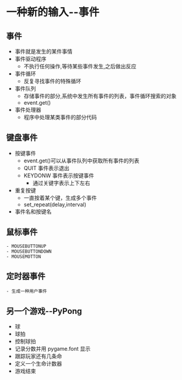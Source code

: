 # 一种新的输入--事件

## 事件

- 事件就是发生的某件事情
- 事件驱动程序
  - 不执行任何操作,等待某些事件发生,之后做出反应
- 事件循环
  - 反复寻找事件的特殊循环
- 事件队列
  - 存储事件的部分,系统中发生所有事件的列表，事件循环搜索的对象
  - event.get()
- 事件处理器
  - 程序中处理某类事件的部分代码

## 键盘事件

- 按键事件
  - event.get()可以从事件队列中获取所有事件的列表
  - QUIT 事件表示退出
  - KEYDONW 事件表示按键事件
    - 通过关键字表示上下左右
- 重复按键
  - 一直按着某个键，生成多个事件
  - set_repeat(delay,interval)
- 事件名和按键名

## 鼠标事件

    - MOUSEBUTTONUP
    - MOUSEBUTTONDOWN
    - MOUSEMOTTON

## 定时器事件

    - 生成一种用户事件

## 另一个游戏--PyPong

- 球
- 球拍
- 控制球拍
- 记录分数并用 pygame.font 显示
- 跟踪玩家还有几条命
- 定义一个生命计数器
- 游戏结束

